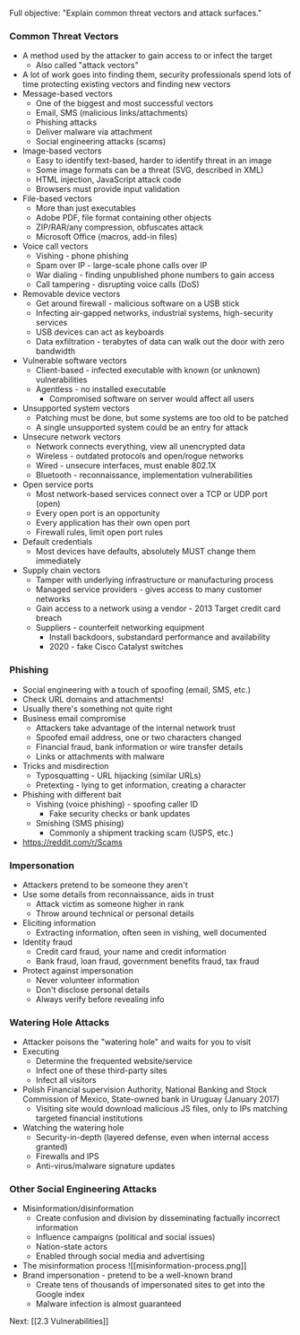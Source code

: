Full objective: "Explain common threat vectors and attack surfaces."

### Common Threat Vectors
- A method used by the attacker to gain access to or infect the target
	- Also called "attack vectors"
- A lot of work goes into finding them, security professionals spend lots of time protecting existing vectors and finding new vectors
- Message-based vectors
	- One of the biggest and most successful vectors
	- Email, SMS (malicious links/attachments)
	- Phishing attacks
	- Deliver malware via attachment
	- Social engineering attacks (scams)
- Image-based vectors
	- Easy to identify text-based, harder to identify threat in an image
	- Some image formats can be a threat (SVG, described in XML)
	- HTML injection, JavaScript attack code
	- Browsers must provide input validation
- File-based vectors
	- More than just executables
	- Adobe PDF, file format containing other objects
	- ZIP/RAR/any compression, obfuscates attack
	- Microsoft Office (macros, add-in files)
- Voice call vectors
	- Vishing - phone phishing
	- Spam over IP - large-scale phone calls over IP
	- War dialing - finding unpublished phone numbers to gain access
	- Call tampering - disrupting voice calls (DoS)
- Removable device vectors
	- Get around firewall - malicious software on a USB stick
	- Infecting air-gapped networks, industrial systems, high-security services
	- USB devices can act as keyboards
	- Data exfiltration - terabytes of data can walk out the door with zero bandwidth
- Vulnerable software vectors
	- Client-based - infected executable with known (or unknown) vulnerabilities
	- Agentless - no installed executable
		- Compromised software on server would affect all users
- Unsupported system vectors
	- Patching must be done, but some systems are too old to be patched
	- A single unsupported system could be an entry for attack
- Unsecure network vectors
	- Network connects everything, view all unencrypted data
	- Wireless - outdated protocols and open/rogue networks
	- Wired - unsecure interfaces, must enable 802.1X
	- Bluetooth - reconnaissance, implementation vulnerabilities
- Open service ports
	- Most network-based services connect over a TCP or UDP port (open)
	- Every open port is an opportunity
	- Every application has their own open port
	- Firewall rules, limit open port rules
- Default credentials
	- Most devices have defaults, absolutely MUST change them immediately
- Supply chain vectors
	- Tamper with underlying infrastructure or manufacturing process
	- Managed service providers - gives access to many customer networks
	- Gain access to a network using a vendor - 2013 Target credit card breach
	- Suppliers - counterfeit networking equipment
		- Install backdoors, substandard performance and availability
		- 2020 - fake Cisco Catalyst switches
### Phishing
- Social engineering with a touch of spoofing (email, SMS, etc.)
- Check URL domains and attachments!
- Usually there's something not quite right
- Business email compromise
	- Attackers take advantage of the internal network trust
	- Spoofed email address, one or two characters changed
	- Financial fraud, bank information or wire transfer details
	- Links or attachments with malware
- Tricks and misdirection
	- Typosquatting - URL hijacking (similar URLs)
	- Pretexting - lying to get information, creating a character
- Phishing with different bait
	- Vishing (voice phishing) - spoofing caller ID
		- Fake security checks or bank updates 
	- Smishing (SMS phising)
		- Commonly a shipment tracking scam (USPS, etc.)
- https://reddit.com/r/Scams
### Impersonation
- Attackers pretend to be someone they aren't
- Use some details from reconnaissance, aids in trust
	- Attack victim as someone higher in rank
	- Throw around technical or personal details
- Eliciting information
	- Extracting information, often seen in vishing, well documented
- Identity fraud
	- Credit card fraud, your name and credit information
	- Bank fraud, loan fraud, government benefits fraud, tax fraud
- Protect against impersonation
	- Never volunteer information
	- Don't disclose personal details
	- Always verify before revealing info
### Watering Hole Attacks
- Attacker poisons the "watering hole" and waits for you to visit
- Executing
	- Determine the frequented website/service
	- Infect one of these third-party sites
	- Infect all visitors
- Polish Financial supervision Authority, National Banking and Stock Commission of Mexico, State-owned bank in Uruguay (January 2017)
	- Visiting site would download malicious JS files, only to IPs matching targeted financial institutions
- Watching the watering hole
	- Security-in-depth (layered defense, even when internal access granted)
	- Firewalls and IPS
	- Anti-virus/malware signature updates
### Other Social Engineering Attacks
- Misinformation/disinformation
	- Create confusion and division by disseminating factually incorrect information
	- Influence campaigns (political and social issues)
	- Nation-state actors
	- Enabled through social media and advertising
- The misinformation process ![[misinformation-process.png]]
- Brand impersonation - pretend to be a well-known brand
	- Create tens of thousands of impersonated sites to get into the Google index
	- Malware infection is almost guaranteed

Next: [[2.3 Vulnerabilities]]